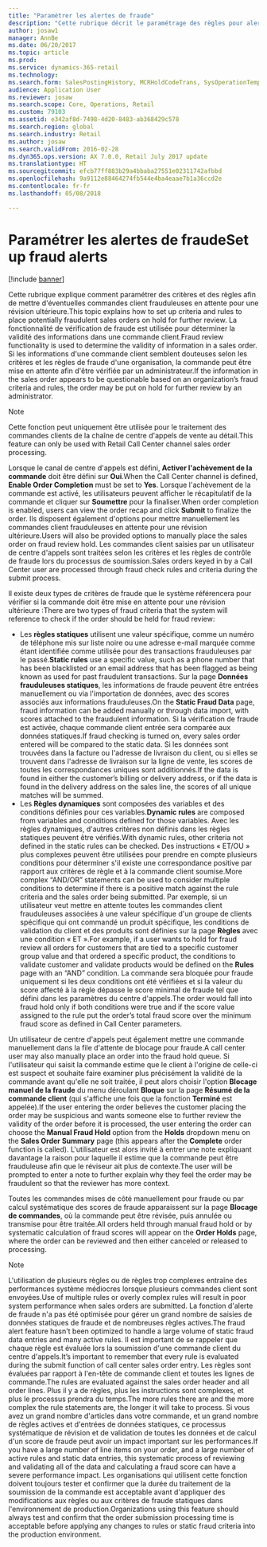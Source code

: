 ```yaml
---
title: "Paramétrer les alertes de fraude"
description: "Cette rubrique décrit le paramétrage des règles pour alerter les représentants du service client en cas d'informations potentiellement frauduleuses lorsque des commandes sont traitées. Vous pouvez définir des codes spécifiques pour mettre en attente automatiquement ou manuellement des commandes suspectes."
author: josaw1
manager: AnnBe
ms.date: 06/20/2017
ms.topic: article
ms.prod: 
ms.service: dynamics-365-retail
ms.technology: 
ms.search.form: SalesPostingHistory, MCRHoldCodeTrans, SysOperationTemplateForm
audience: Application User
ms.reviewer: josaw
ms.search.scope: Core, Operations, Retail
ms.custom: 79103
ms.assetid: e342af8d-7498-4d20-8483-ab368429c578
ms.search.region: global
ms.search.industry: Retail
ms.author: josaw
ms.search.validFrom: 2016-02-28
ms.dyn365.ops.version: AX 7.0.0, Retail July 2017 update
ms.translationtype: HT
ms.sourcegitcommit: efcb77ff883b29a4bbaba27551e02311742afbbd
ms.openlocfilehash: 9a9112e88464274fb544e4ba4eaae7b1a36ccd2e
ms.contentlocale: fr-fr
ms.lasthandoff: 05/08/2018

---
```


# <a name="set-up-fraud-alerts"></a><span data-ttu-id="daaf8-104">Paramétrer les alertes de fraude</span><span class="sxs-lookup"><span data-stu-id="daaf8-104">Set up fraud alerts</span></span>

[!include [banner](includes/banner.md)]

<span data-ttu-id="daaf8-105">Cette rubrique explique comment paramétrer des critères et des règles afin de mettre d'éventuelles commandes client frauduleuses en attente pour une révision ultérieure.</span><span class="sxs-lookup"><span data-stu-id="daaf8-105">This topic explains how to set up criteria and rules to place potentially fraudulent sales orders on hold for further review.</span></span> <span data-ttu-id="daaf8-106">La fonctionnalité de vérification de fraude est utilisée pour déterminer la validité des informations dans une commande client.</span><span class="sxs-lookup"><span data-stu-id="daaf8-106">Fraud review functionality is used to determine the validity of information in a sales order.</span></span> <span data-ttu-id="daaf8-107">Si les informations d'une commande client semblent douteuses selon les critères et les règles de fraude d'une organisation, la commande peut être mise en attente afin d'être vérifiée par un administrateur.</span><span class="sxs-lookup"><span data-stu-id="daaf8-107">If the information in the sales order appears to be questionable based on an organization’s fraud criteria and rules, the order may be put on hold for further review by an administrator.</span></span>

> [!NOTE]
> <span data-ttu-id="daaf8-108">Cette fonction peut uniquement être utilisée pour le traitement des commandes clients de la chaîne de centre d'appels de vente au détail.</span><span class="sxs-lookup"><span data-stu-id="daaf8-108">This feature can only be used with Retail Call Center channel sales order processing.</span></span> 

<span data-ttu-id="daaf8-109">Lorsque le canal de centre d'appels est défini, **Activer l'achèvement de la commande** doit être défini sur **Oui**.</span><span class="sxs-lookup"><span data-stu-id="daaf8-109">When the Call Center channel is defined, **Enable Order Completion** must be set to **Yes**.</span></span> <span data-ttu-id="daaf8-110">Lorsque l'achèvement de la commande est activé, les utilisateurs peuvent afficher le récapitulatif de la commande et cliquer sur **Soumettre** pour la finaliser.</span><span class="sxs-lookup"><span data-stu-id="daaf8-110">When order completion is enabled, users can view the order recap and click **Submit** to finalize the order.</span></span> <span data-ttu-id="daaf8-111">Ils disposent également d'options pour mettre manuellement les commandes client frauduleuses en attente pour une révision ultérieure.</span><span class="sxs-lookup"><span data-stu-id="daaf8-111">Users will also be provided options to manually place the sales order on fraud review hold.</span></span> <span data-ttu-id="daaf8-112">Les commandes client saisies par un utilisateur de centre d'appels sont traitées selon les critères et les règles de contrôle de fraude lors du processus de soumission.</span><span class="sxs-lookup"><span data-stu-id="daaf8-112">Sales orders keyed in by a Call Center user are processed through fraud check rules and criteria during the submit process.</span></span>

<span data-ttu-id="daaf8-113">Il existe deux types de critères de fraude que le système référencera pour vérifier si la commande doit être mise en attente pour une révision ultérieure :</span><span class="sxs-lookup"><span data-stu-id="daaf8-113">There are two types of fraud criteria that the system will reference to check if the order should be held for fraud review:</span></span>

-   <span data-ttu-id="daaf8-114">Les **règles statiques** utilisent une valeur spécifique, comme un numéro de téléphone mis sur liste noire ou une adresse e-mail marquée comme étant identifiée comme utilisée pour des transactions frauduleuses par le passé.</span><span class="sxs-lookup"><span data-stu-id="daaf8-114">**Static rules** use a specific value, such as a phone number that has been blacklisted or an email address that has been flagged as being known as used for past fraudulent transactions.</span></span> <span data-ttu-id="daaf8-115">Sur la page **Données frauduleuses statiques**, les informations de fraude peuvent être entrées manuellement ou via l'importation de données, avec des scores associés aux informations frauduleuses.</span><span class="sxs-lookup"><span data-stu-id="daaf8-115">On the **Static Fraud Data** page, fraud information can be added manually or through data import, with scores attached to the fraudulent information.</span></span> <span data-ttu-id="daaf8-116">Si la vérification de fraude est activée, chaque commande client entrée sera comparée aux données statiques.</span><span class="sxs-lookup"><span data-stu-id="daaf8-116">If fraud checking is turned on, every sales order entered will be compared to the static data.</span></span> <span data-ttu-id="daaf8-117">Si les données sont trouvées dans la facture ou l'adresse de livraison du client, ou si elles se trouvent dans l'adresse de livraison sur la ligne de vente, les scores de toutes les correspondances uniques sont additionnés.</span><span class="sxs-lookup"><span data-stu-id="daaf8-117">If the data is found in either the customer’s billing or delivery address, or if the data is found in the delivery address on the sales line, the scores of all unique matches will be summed.</span></span>  
-   <span data-ttu-id="daaf8-118">Les **Règles dynamiques** sont composées des variables et des conditions définies pour ces variables.</span><span class="sxs-lookup"><span data-stu-id="daaf8-118">**Dynamic rules** are composed from variables and conditions defined for those variables.</span></span> <span data-ttu-id="daaf8-119">Avec les règles dynamiques, d'autres critères non définis dans les règles statiques peuvent être vérifiés.</span><span class="sxs-lookup"><span data-stu-id="daaf8-119">With dynamic rules, other criteria not defined in the static rules can be checked.</span></span> <span data-ttu-id="daaf8-120">Des instructions « ET/OU » plus complexes peuvent être utilisées pour prendre en compte plusieurs conditions pour déterminer s'il existe une correspondance positive par rapport aux critères de règle et à la commande client soumise.</span><span class="sxs-lookup"><span data-stu-id="daaf8-120">More complex “AND/OR” statements can be used to consider multiple conditions to determine if there is a positive match against the rule criteria and the sales order being submitted.</span></span> <span data-ttu-id="daaf8-121">Par exemple, si un utilisateur veut mettre en attente toutes les commandes client frauduleuses associées à une valeur spécifique d'un groupe de clients spécifique qui ont commandé un produit spécifique, les conditions de validation du client et des produits sont définies sur la page **Règles** avec une condition « ET ».</span><span class="sxs-lookup"><span data-stu-id="daaf8-121">For example, if a user wants to hold for fraud review all orders for customers that are tied to a specific customer group value and that ordered a specific product, the conditions to validate customer and validate products would be defined on the **Rules** page with an “AND” condition.</span></span> <span data-ttu-id="daaf8-122">La commande sera bloquée pour fraude uniquement si les deux conditions ont été vérifiées et si la valeur du score affecté à la règle dépasse le score minimal de fraude tel que défini dans les paramètres du centre d'appels.</span><span class="sxs-lookup"><span data-stu-id="daaf8-122">The order would fall into fraud hold only if both conditions were true and if the score value assigned to the rule put the order’s total fraud score over the minimum fraud score as defined in Call Center parameters.</span></span>

<span data-ttu-id="daaf8-123">Un utilisateur de centre d'appels peut également mettre une commande manuellement dans la file d'attente de blocage pour fraude.</span><span class="sxs-lookup"><span data-stu-id="daaf8-123">A call center user may also manually place an order into the fraud hold queue.</span></span> <span data-ttu-id="daaf8-124">Si l'utilisateur qui saisit la commande estime que le client à l'origine de celle-ci est suspect et souhaite faire examiner plus précisément la validité de la commande avant qu'elle ne soit traitée, il peut alors choisir l'option **Blocage manuel de la fraude** du menu déroulant **Bloque** sur la page **Résumé de la commande client** (qui s'affiche une fois que la fonction **Terminé** est appelée).</span><span class="sxs-lookup"><span data-stu-id="daaf8-124">If the user entering the order believes the customer placing the order may be suspicious and wants someone else to further review the validity of the order before it is processed, the user entering the order can choose the **Manual Fraud Hold** option from the **Holds** dropdown menu on the **Sales Order Summary** page (this appears after the **Complete** order function is called).</span></span> <span data-ttu-id="daaf8-125">L'utilisateur est alors invité à entrer une note expliquant davantage la raison pour laquelle il estime que la commande peut être frauduleuse afin que le réviseur ait plus de contexte.</span><span class="sxs-lookup"><span data-stu-id="daaf8-125">The user will be prompted to enter a note to further explain why they feel the order may be fraudulent so that the reviewer has more context.</span></span>

<span data-ttu-id="daaf8-126">Toutes les commandes mises de côté manuellement pour fraude ou par calcul systématique des scores de fraude apparaissent sur la page **Blocage de commandes**, où la commande peut être révisée, puis annulée ou transmise pour être traitée.</span><span class="sxs-lookup"><span data-stu-id="daaf8-126">All orders held through manual fraud hold or by systematic calculation of fraud scores will appear on the **Order Holds** page, where the order can be reviewed and then either canceled or released to processing.</span></span>

> [!NOTE]
> <span data-ttu-id="daaf8-127">L'utilisation de plusieurs règles ou de règles trop complexes entraîne des performances système médiocres lorsque plusieurs commandes client sont envoyées.</span><span class="sxs-lookup"><span data-stu-id="daaf8-127">Use of multiple rules or overly complex rules will result in poor system performance when sales orders are submitted.</span></span> <span data-ttu-id="daaf8-128">La fonction d'alerte de fraude n'a pas été optimisée pour gérer un grand nombre de saisies de données statiques de fraude et de nombreuses règles actives.</span><span class="sxs-lookup"><span data-stu-id="daaf8-128">The fraud alert feature hasn't been optimized to handle a large volume of static fraud data entries and many active rules.</span></span> <span data-ttu-id="daaf8-129">Il est important de se rappeler que chaque règle est évaluée lors la soumission d'une commande client du centre d'appels.</span><span class="sxs-lookup"><span data-stu-id="daaf8-129">It’s important to remember that every rule is evaluated during the submit function of call center sales order entry.</span></span> <span data-ttu-id="daaf8-130">Les règles sont évaluées par rapport à l'en-tête de commande client et toutes les lignes de commande.</span><span class="sxs-lookup"><span data-stu-id="daaf8-130">The rules are evaluated against the sales order header and all order lines.</span></span> <span data-ttu-id="daaf8-131">Plus il y a de règles, plus les instructions sont complexes, et plus le processus prendra du temps.</span><span class="sxs-lookup"><span data-stu-id="daaf8-131">The more rules there are and the more complex the rule statements are, the longer it will take to process.</span></span> <span data-ttu-id="daaf8-132">Si vous avez un grand nombre d'articles dans votre commande, et un grand nombre de règles actives et d'entrées de données statiques, ce processus systématique de révision et de validation de toutes les données et de calcul d'un score de fraude peut avoir un impact important sur les performances.</span><span class="sxs-lookup"><span data-stu-id="daaf8-132">If you have a large number of line items on your order, and a large number of active rules and static data entries, this systematic process of reviewing and validating all of the data and calculating a fraud score can have a severe performance impact.</span></span>  <span data-ttu-id="daaf8-133">Les organisations qui utilisent cette fonction doivent toujours tester et confirmer que la durée du traitement de la soumission de la commande est acceptable avant d'appliquer des modifications aux règles ou aux critères de fraude statiques dans l'environnement de production.</span><span class="sxs-lookup"><span data-stu-id="daaf8-133">Organizations using this feature should always test and confirm that the order submission processing time is acceptable before applying any changes to rules or static fraud criteria into the production environment.</span></span>

